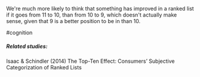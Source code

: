 We're much more likely to think that something has improved in a ranked list if it goes from 11 to 10, than from 10 to 9, which doesn't actually make sense, given that 9 is a better position to be in than 10.

#cognition 

##### Related studies: 

Isaac & Schindler (2014) The Top-Ten Effect: Consumers’ Subjective Categorization of Ranked Lists